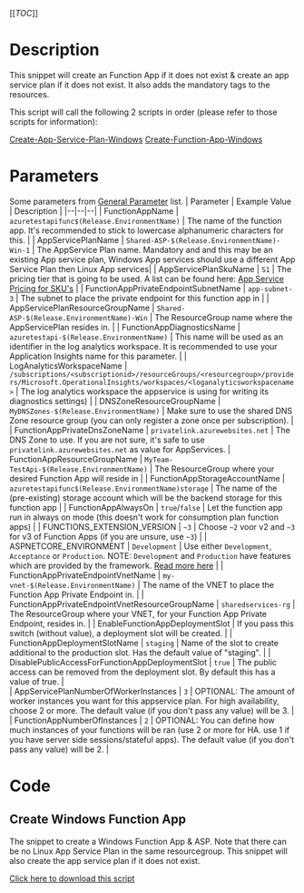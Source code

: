 [[_TOC_]]

# Description
This snippet will create an Function App if it does not exist & create an app service plan if it does not exist. It also adds the mandatory tags to the resources.

This script will call the following 2 scripts in order (please refer to those scripts for information):

[Create-App-Service-Plan-Windows](/Azure/Azure-CLI-Snippets/App-Services/Create-App-Service-Plan-Windows)
[Create-Function-App-Windows](/Azure/Azure-CLI-Snippets/Functions/Create-Function-App-Windows)

# Parameters
Some parameters from [General Parameter](/Azure/Azure-CLI-Snippets) list.
| Parameter | Example Value | Description |
|--|--|--|
| FunctionAppName | `azuretestapifunc$(Release.EnvironmentName)` | The name of the function app. It's recommended to stick to lowercase alphanumeric characters for this. |
| AppServicePlanName | `Shared-ASP-$(Release.EnvironmentName)-Win-1` | The AppService Plan name. Mandatory and and this may be an existing App service plan, Windows App services should use a different App Service Plan then Linux App services|
| AppServicePlanSkuName | `S1` | The pricing tier that is going to be used. A list can be found here: [App Service Pricing for SKU's](https://azure.microsoft.com/nl-nl/pricing/details/app-service/windows/) |
| FunctionAppPrivateEndpointSubnetName | `app-subnet-3` | The subnet to place the private endpoint for this function app in |
| AppServicePlanResourceGroupName | `Shared-ASP-$(Release.EnvironmentName)-Win` | The ResourceGroup name where the AppServicePlan resides in. |
| FunctionAppDiagnosticsName | `azuretestapi-$(Release.EnvironmentName)` | This name will be used as an identifier in the log analytics workspace. It is recommended to use your Application Insights name for this parameter. |
| LogAnalyticsWorkspaceName | `/subscriptions/<subscriptionid>/resourceGroups/<resourcegroup>/providers/Microsoft.OperationalInsights/workspaces/<loganalyticsworkspacename>` | The log analytics workspace the appservice is using for writing its diagnostics settings) |
| DNSZoneResourceGroupName | `MyDNSZones-$(Release.EnvironmentName)` | Make sure to use the shared DNS Zone resource group (you can only register a zone once per subscription). |
| FunctionAppPrivateDnsZoneName | `privatelink.azurewebsites.net` | The DNS Zone to use. If you are not sure, it's safe to use `privatelink.azurewebsites.net` as value for AppServices.
| FunctionAppResourceGroupName | `MyTeam-TestApi-$(Release.EnvironmentName)` | The ResourceGroup where your desired Function App will reside in |
| FunctionAppStorageAccountName | `azuretestapifunc$(Release.EnvironmentName)storage` | The name of the (pre-existing) storage account which will be the backend storage for this function app |
| FunctionAppAlwaysOn | `true`/`false` | Let the function app run in always on mode (this doesn't work for consumption plan function apps) |
| FUNCTIONS_EXTENSION_VERSION | `~3` | Choose `~2` voor v2 and `~3` for v3 of Function Apps (if you are unsure, use `~3`) |
| ASPNETCORE_ENVIRONMENT | `Development` | Use either `Development`, `Acceptance` or `Production`. NOTE: `Development` and `Production` have features which are provided by the framework. [Read more here](https://docs.microsoft.com/en-us/aspnet/core/fundamentals/environments) |
| FunctionAppPrivateEndpointVnetName | `my-vnet-$(Release.EnvironmentName)` | The name of the VNET to place the Function App Private Endpoint in. |
| FunctionAppPrivateEndpointVnetResourceGroupName | `sharedservices-rg` | The ResourceGroup where your VNET, for your Function App Private Endpoint, resides in. |
| EnableFunctionAppDeploymentSlot | If you pass this switch (without value), a deployment slot will be created. | 
| FunctionAppDeploymentSlotName | `staging` | Name of the slot to create additional to the production slot. Has the default value of "staging". |
| DisablePublicAccessForFunctionAppDeploymentSlot | `true` | The public access can be removed from the deployment slot. By default this has a value of true. |  
| AppServicePlanNumberOfWorkerInstances | `3` | OPTIONAL: The amount of worker instances you want for this appservice plan. For high availability, choose 2 or more. The default value (if you don't pass any value) will be 3. |
| FunctionAppNumberOfInstances | `2` | OPTIONAL: You can define how much instances of your functions will be ran (use 2 or more for HA. use 1 if you have server side sessions/stateful apps). The default value (if you don't pass any value) will be 2. |

# Code
## Create Windows Function App
The snippet to create a Windows Function App & ASP. Note that there can be no Linux App Service Plan in the same resourcegroup. This snippet will also create the app service plan if it does not exist. 

[Click here to download this script](../../../../src/Functions/Create-Function-App-with-App-Service-Plan-Windows.ps1)
